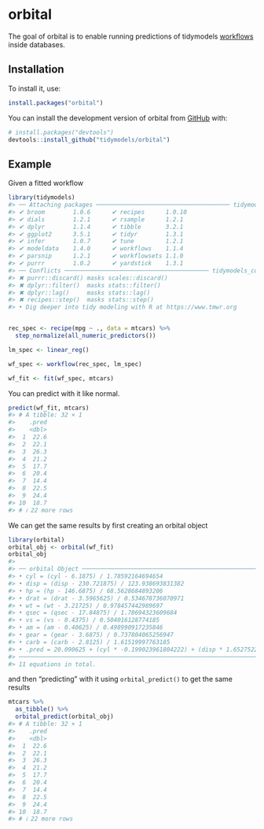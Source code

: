 
<!-- README.md is generated from README.Rmd. Please edit that file -->

# orbital

<!-- badges: start -->
<!-- badges: end -->

The goal of orbital is to enable running predictions of tidymodels
[workflows](https://workflows.tidymodels.org/) inside databases.

## Installation

To install it, use:

``` r
install.packages("orbital")
```

You can install the development version of orbital from
[GitHub](https://github.com/) with:

``` r
# install.packages("devtools")
devtools::install_github("tidymodels/orbital")
```

## Example

Given a fitted workflow

``` r
library(tidymodels)
#> ── Attaching packages ────────────────────────────────────── tidymodels 1.2.0 ──
#> ✔ broom        1.0.6      ✔ recipes      1.0.10
#> ✔ dials        1.2.1      ✔ rsample      1.2.1 
#> ✔ dplyr        1.1.4      ✔ tibble       3.2.1 
#> ✔ ggplot2      3.5.1      ✔ tidyr        1.3.1 
#> ✔ infer        1.0.7      ✔ tune         1.2.1 
#> ✔ modeldata    1.4.0      ✔ workflows    1.1.4 
#> ✔ parsnip      1.2.1      ✔ workflowsets 1.1.0 
#> ✔ purrr        1.0.2      ✔ yardstick    1.3.1
#> ── Conflicts ───────────────────────────────────────── tidymodels_conflicts() ──
#> ✖ purrr::discard() masks scales::discard()
#> ✖ dplyr::filter()  masks stats::filter()
#> ✖ dplyr::lag()     masks stats::lag()
#> ✖ recipes::step()  masks stats::step()
#> • Dig deeper into tidy modeling with R at https://www.tmwr.org
```

``` r

rec_spec <- recipe(mpg ~ ., data = mtcars) %>%
  step_normalize(all_numeric_predictors())

lm_spec <- linear_reg()

wf_spec <- workflow(rec_spec, lm_spec)

wf_fit <- fit(wf_spec, mtcars)
```

You can predict with it like normal.

``` r
predict(wf_fit, mtcars)
#> # A tibble: 32 × 1
#>    .pred
#>    <dbl>
#>  1  22.6
#>  2  22.1
#>  3  26.3
#>  4  21.2
#>  5  17.7
#>  6  20.4
#>  7  14.4
#>  8  22.5
#>  9  24.4
#> 10  18.7
#> # ℹ 22 more rows
```

We can get the same results by first creating an orbital object

``` r
library(orbital)
orbital_obj <- orbital(wf_fit)
orbital_obj
#> 
#> ── orbital Object ──────────────────────────────────────────────────────────────
#> • cyl = (cyl - 6.1875) / 1.78592164694654
#> • disp = (disp - 230.721875) / 123.938693831382
#> • hp = (hp - 146.6875) / 68.5628684893206
#> • drat = (drat - 3.5965625) / 0.534678736070971
#> • wt = (wt - 3.21725) / 0.978457442989697
#> • qsec = (qsec - 17.84875) / 1.78694323609684
#> • vs = (vs - 0.4375) / 0.504016128774185
#> • am = (am - 0.40625) / 0.498990917235846
#> • gear = (gear - 3.6875) / 0.737804065256947
#> • carb = (carb - 2.8125) / 1.61519997763185
#> • .pred = 20.090625 + (cyl * -0.199023961804222) + (disp * 1.652752216787 ...
#> ────────────────────────────────────────────────────────────────────────────────
#> 11 equations in total.
```

and then “predicting” with it using `orbital_predict()` to get the same
results

``` r
mtcars %>%
  as_tibble() %>%
  orbital_predict(orbital_obj)
#> # A tibble: 32 × 1
#>    .pred
#>    <dbl>
#>  1  22.6
#>  2  22.1
#>  3  26.3
#>  4  21.2
#>  5  17.7
#>  6  20.4
#>  7  14.4
#>  8  22.5
#>  9  24.4
#> 10  18.7
#> # ℹ 22 more rows
```
